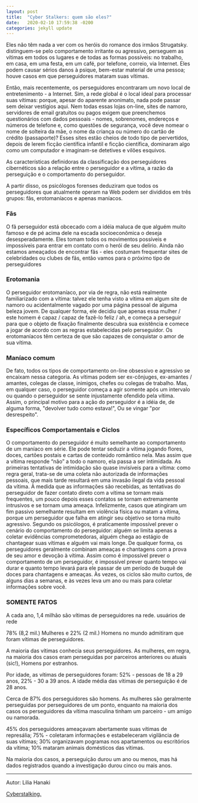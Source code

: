 ```yaml
---
layout: post
title:  "Cyber Stalkers: quem são eles?"
date:   2020-02-10 17:59:38 -0200
categories: jekyll update
---
```


Eles não têm nada a ver com os heróis do romance dos irmãos Strugatsky. distinguem-se pelo comportamento irritante ou agressivo, perseguem as vítimas em todos os lugares e de todas as formas possíveis: no trabalho, em casa, em uma festa, em um café, por telefone, correio, via Internet. Eles podem causar sérios danos à psique, bem-estar material de uma pessoa; houve casos em que perseguidores mataram suas vítimas.

Então, mais recentemente, os perseguidores encontraram um novo local de entretenimento - a Internet. Sim, a rede global é o local ideal para processar suas vítimas: porque, apesar do aparente anonimato, nada pode passar sem deixar vestígios aqui. Nem todas essas lojas on-line, sites de namoro, servidores de email gratuitos ou pagos exigem que preenchemos questionários com dados pessoais - nomes, sobrenomes, endereços e números de telefone e, como questões de segurança, você deve nomear o nome de solteira da mãe, o nome da criança ou número do cartão de crédito (passaporte)? Esses sites estão cheios de todo tipo de pervertidos, depois de lerem ficção científica infantil e ficção científica, dominaram algo como um computador e imaginam-se detetives e vilões esquivos.

As características definidoras da classificação dos perseguidores cibernéticos são a relação entre o perseguidor e a vítima, a razão da perseguição e o comportamento do perseguidor.

A partir disso, os psicólogos forenses deduziram que todos os perseguidores que atualmente operam na Web podem ser divididos em três grupos: fãs, erotomaníacos e apenas maníacos.

### Fãs

O fã perseguidor está obcecado com a idéia maluca de que alguém muito famoso e de pé acima dele na escada socioeconômica o deseja desesperadamente. Eles tomam todos os movimentos possíveis e impossíveis para entrar em contato com o herói de seu delírio. Ainda não estamos ameaçados de encontrar fãs - eles costumam frequentar sites de celebridades ou clubes de fãs, então vamos para o próximo tipo de perseguidores

### Erotomania

O perseguidor erotomaníaco, por via de regra, não está realmente familiarizado com a vítima: talvez ele tenha visto a vítima em algum site de namoro ou acidentalmente vagado por uma página pessoal de alguma beleza jovem. De qualquer forma, ele decidiu que apenas essa mulher / este homem é capaz / capaz de fazê-lo feliz / ah, e começa a perseguir para que o objeto de fixação finalmente descubra sua existência e comece a jogar de acordo com as regras estabelecidas pelo perseguidor. Os erotomaníacos têm certeza de que são capazes de conquistar o amor de sua vítima.

### Maníaco comum

De fato, todos os tipos de comportamento on-line obsessivo e agressivo se encaixam nessa categoria. As vítimas podem ser ex-cônjuges, ex-amantes / amantes, colegas de classe, inimigos, chefes ou colegas de trabalho. Mas, em qualquer caso, o perseguidor começa a agir somente após um intervalo ou quando o perseguidor se sente injustamente ofendido pela vítima. Assim, o principal motivo para a ação do perseguidor é a idéia de, de alguma forma, "devolver tudo como estava!", Ou se vingar "por desrespeito".

### Específicos Comportamentais e Ciclos

O comportamento do perseguidor é muito semelhante ao comportamento de um maníaco em série. Ele pode tentar seduzir a vítima jogando flores, doces, cartões postais e cartas de conteúdo romântico nela. Mas assim que a vítima responde “não” a todo o namoro, ela passa a ser intimidada. As primeiras tentativas de intimidação são quase invisíveis para a vítima: como regra geral, trata-se de uma coleta não autorizada de informações pessoais, que mais tarde resultará em uma invasão ilegal da vida pessoal da vítima. À medida que as informações são recebidas, as tentativas do perseguidor de fazer contato direto com a vítima se tornam mais frequentes, um pouco depois esses contatos se tornam extremamente intrusivos e se tornam uma ameaça. Infelizmente, casos que atingiram um fim passivo semelhante resultam em violência física ou matam a vítima, porque um perseguidor que falha em atingir seu objetivo se torna muito agressivo.
Segundo os psicólogos, é praticamente impossível prever o cenário do comportamento do perseguidor: alguém se limita apenas a coletar evidências comprometedoras, alguém chega ao estágio de chantagear suas vítimas e alguém vai mais longe. De qualquer forma, os perseguidores geralmente combinam ameaças e chantagens com a prova de seu amor e devoção à vítima.
Assim como é impossível prever o comportamento de um perseguidor, é impossível prever quanto tempo vai durar e quanto tempo levará para ele passar de um período de buquê de doces para chantagens e ameaças. Às vezes, os ciclos são muito curtos, de alguns dias a semanas, e às vezes leva um ano ou mais para coletar informações sobre você.

### SOMENTE FATOS 

A cada ano, 1,4 milhão são vítimas de perseguidores na rede. usuários de rede

78% (8,2 mil.) Mulheres e 22% (2 mil.) Homens no mundo admitiram que foram vítimas de perseguidores.
 
A maioria das vítimas conhecia seus perseguidores. As mulheres, em regra, na maioria dos casos eram perseguidas por parceiros anteriores ou atuais (sic!), Homens por estranhos.
 
Por idade, as vítimas de perseguidores foram: 52% - pessoas de 18 a 29 anos, 22% - 30 a 39 anos. A idade média das vítimas de perseguição é de 28 anos.
 
Cerca de 87% dos perseguidores são homens. As mulheres são geralmente perseguidas por perseguidores de um ponto, enquanto na maioria dos casos os perseguidores da vítima masculina tinham um parceiro - um amigo ou namorada.
 
45% dos perseguidores ameaçavam abertamente suas vítimas de represália; 75% - coletaram informações e estabeleceram vigilância de suas vítimas; 30% organizavam pogramas nos apartamentos ou escritórios da vítima; 10% mataram animais domésticos das vítimas.

Na maioria dos casos, a perseguição durou um ano ou menos, mas há dados registrados quando a investigação durou cinco ou mais anos.  
 
 

---

Autor: Lilia Hanaki

[Cyberstalking.](http://cyberstalking-ru.blogspot.com/2011/12/blog-post_1588.html?m=0)
